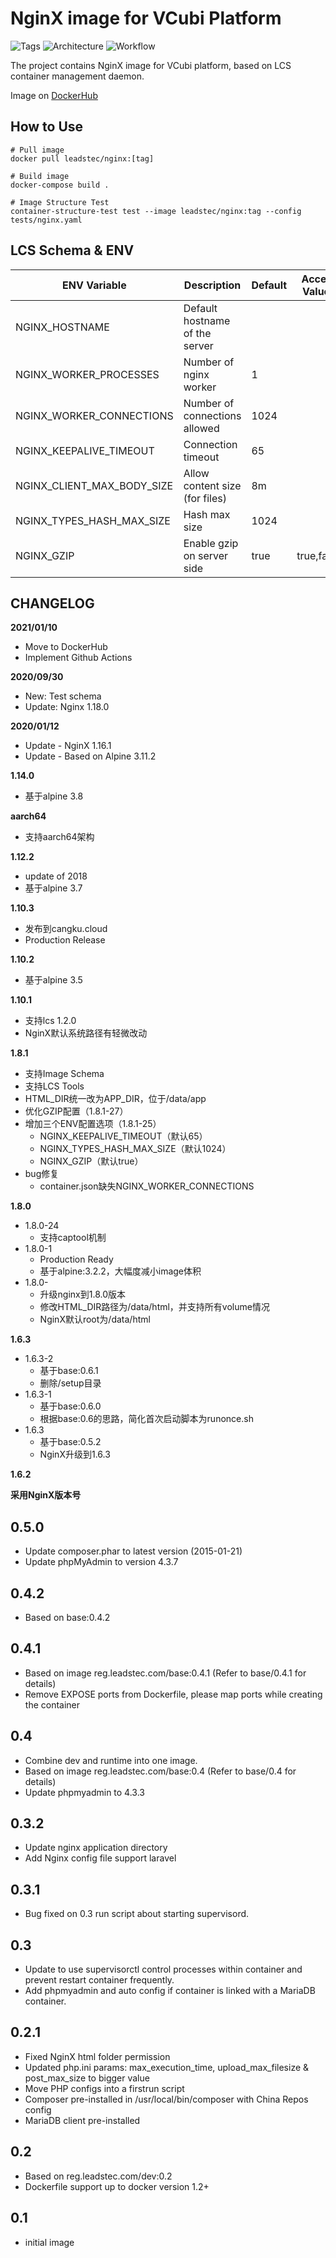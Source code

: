 # NginX image for VCubi Platform

![Tags](https://img.shields.io/badge/NginX-1.18.0-blue)
![Architecture](https://img.shields.io/badge/Arch-amd64,_arm64-brightgreen)
![Workflow](https://github.com/leadstec/docker-nginx/workflows/ci/badge.svg)

The project contains NginX image for VCubi platform, based on LCS container management daemon.

Image on [DockerHub](https://hub.docker.com/r/leadstec/nginx) 

## How to Use
    # Pull image
    docker pull leadstec/nginx:[tag]

    # Build image
    docker-compose build .

    # Image Structure Test
    container-structure-test test --image leadstec/nginx:tag --config tests/nginx.yaml

## LCS Schema & ENV
| ENV Variable              | Description                     | Default | Accept Values | Required |
|---------------------------|---------------------------------|---------|---------------|----------|
| NGINX_HOSTNAME            | Default hostname of the server  |         |               |          |
| NGINX_WORKER_PROCESSES    | Number of nginx worker          |    1    |               |          |
| NGINX_WORKER_CONNECTIONS  | Number of connections allowed   |  1024   |               |          |
| NGINX_KEEPALIVE_TIMEOUT   | Connection timeout              |   65    |               |          |
| NGINX_CLIENT_MAX_BODY_SIZE| Allow content size (for files)  |   8m    |               |          |
| NGINX_TYPES_HASH_MAX_SIZE | Hash max size                   |  1024   |               |          |
| NGINX_GZIP                | Enable gzip on server side      |  true   | true,false    |          |

## CHANGELOG

**2021/01/10**
* Move to DockerHub
* Implement Github Actions

**2020/09/30**
* New: Test schema
* Update: Nginx 1.18.0

**2020/01/12**
* Update - NginX 1.16.1
* Update - Based on Alpine 3.11.2

**1.14.0**
* 基于alpine 3.8

**aarch64**
* 支持aarch64架构

**1.12.2**
* update of 2018
* 基于alpine 3.7

**1.10.3**
* 发布到cangku.cloud
* Production Release

**1.10.2**

* 基于alpine 3.5

**1.10.1**

* 支持lcs 1.2.0
* NginX默认系统路径有轻微改动

**1.8.1**

* 支持Image Schema
* 支持LCS Tools
* HTML_DIR统一改为APP_DIR，位于/data/app
* 优化GZIP配置（1.8.1-27）
* 增加三个ENV配置选项（1.8.1-25）
    - NGINX_KEEPALIVE_TIMEOUT（默认65）
    - NGINX_TYPES_HASH_MAX_SIZE（默认1024）
    - NGINX_GZIP（默认true）
* bug修复
    - container.json缺失NGINX_WORKER_CONNECTIONS

**1.8.0**

* 1.8.0-24
    - 支持captool机制
* 1.8.0-1
    - Production Ready
    - 基于alpine:3.2.2，大幅度减小image体积
* 1.8.0-
    - 升级nginx到1.8.0版本
    - 修改HTML_DIR路径为/data/html，并支持所有volume情况
    - NginX默认root为/data/html

**1.6.3**

* 1.6.3-2
    - 基于base:0.6.1
    - 删除/setup目录
* 1.6.3-1
    - 基于base:0.6.0
    - 根据base:0.6的思路，简化首次启动脚本为runonce.sh
* 1.6.3
    - 基于base:0.5.2
    - NginX升级到1.6.3

**1.6.2**

**采用NginX版本号**

## 0.5.0

* Update composer.phar to latest version (2015-01-21)
* Update phpMyAdmin to version 4.3.7

## 0.4.2

* Based on base:0.4.2

## 0.4.1

* Based on image reg.leadstec.com/base:0.4.1 (Refer to base/0.4.1 for details)
* Remove EXPOSE ports from Dockerfile, please map ports while creating the container

## 0.4

* Combine dev and runtime into one image.
* Based on image reg.leadstec.com/base:0.4 (Refer to base/0.4 for details)
* Update phpmyadmin to 4.3.3

## 0.3.2

* Update nginx application directory
* Add Nginx config file support laravel

## 0.3.1

* Bug fixed on 0.3 run script about starting supervisord.

## 0.3

* Update to use supervisorctl control processes within container and prevent restart container frequently.
* Add phpmyadmin and auto config if container is linked with a MariaDB container.

## 0.2.1

* Fixed NginX html folder permission
* Updated php.ini params: max_execution_time, upload_max_filesize & post_max_size to bigger value
* Move PHP configs into a firstrun script
* Composer pre-installed in /usr/local/bin/composer with China Repos config
* MariaDB client pre-installed

## 0.2

* Based on reg.leadstec.com/dev:0.2
* Dockerfile support up to docker version 1.2+

## 0.1

* initial image
